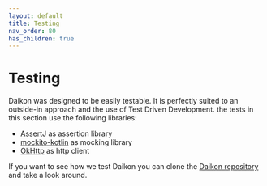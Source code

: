 ```yaml
---
layout: default
title: Testing
nav_order: 80
has_children: true
---
```


# Testing
Daikon was designed to be easily testable. It is perfectly suited to an outside-in approach and the use of Test Driven Development.
the tests in this section use the following libraries:
* [AssertJ](https://assertj.github.io/doc/) as assertion library
* [mockito-kotlin](https://github.com/nhaarman/mockito-kotlin) as mocking library
* [OkHttp](https://square.github.io/okhttp/) as http client

If you want to see how we test Daikon you can clone the [Daikon repository](https://github.com/DaikonWeb/daikon) and take a look around.